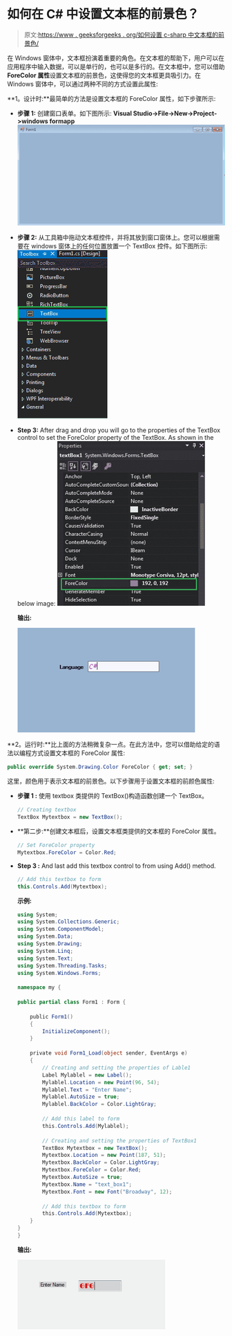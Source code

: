 # 如何在 C# 中设置文本框的前景色？

> 原文:[https://www . geeksforgeeks . org/如何设置 c-sharp 中文本框的前景色/](https://www.geeksforgeeks.org/how-to-set-the-foreground-color-of-the-textbox-in-c-sharp/)

在 Windows 窗体中，文本框扮演着重要的角色。在文本框的帮助下，用户可以在应用程序中输入数据，可以是单行的，也可以是多行的。在文本框中，您可以借助 **ForeColor 属性**设置文本框的前景色，这使得您的文本框更具吸引力。在 Windows 窗体中，可以通过两种不同的方式设置此属性:

**1。设计时:**最简单的方法是设置文本框的 ForeColor 属性，如下步骤所示:

*   **步骤 1:** 创建窗口表单。如下图所示:
    **Visual Studio->File->New->Project->windows formapp**
    ![](img/1360c045c6c2debb857f904eacbae56c.png)
*   **步骤 2:** 从工具箱中拖动文本框控件，并将其放到窗口窗体上。您可以根据需要在 windows 窗体上的任何位置放置一个 TextBox 控件。如下图所示:
    ![](img/8e87d7ada0cbe1b13c3da2e0ee56d22e.png)
*   **Step 3:** After drag and drop you will go to the properties of the TextBox control to set the ForeColor property of the TextBox. As shown in the below image:
    ![](img/07fe77dd57c404206d2ff312187747da.png)

    **输出:**

    ![](img/31d0dd73707559fdbb1d2c1aeccddfe7.png)

**2。运行时:**比上面的方法稍微复杂一点。在此方法中，您可以借助给定的语法以编程方式设置文本框的 ForeColor 属性:

```cs
public override System.Drawing.Color ForeColor { get; set; }

```

这里，颜色用于表示文本框的前景色。以下步骤用于设置文本框的前颜色属性:

*   **步骤 1 :** 使用 textbox 类提供的 TextBox()构造函数创建一个 TextBox。

    ```cs
    // Creating textbox
    TextBox Mytextbox = new TextBox();

    ```

*   **第二步:**创建文本框后，设置文本框类提供的文本框的 ForeColor 属性。

    ```cs
    // Set ForeColor property
    Mytextbox.ForeColor = Color.Red;

    ```

*   **Step 3 :** And last add this textbox control to from using Add() method.

    ```cs
    // Add this textbox to form
    this.Controls.Add(Mytextbox);

    ```

    **示例:**

    ```cs
    using System;
    using System.Collections.Generic;
    using System.ComponentModel;
    using System.Data;
    using System.Drawing;
    using System.Linq;
    using System.Text;
    using System.Threading.Tasks;
    using System.Windows.Forms;

    namespace my {

    public partial class Form1 : Form {

        public Form1()
        {
            InitializeComponent();
        }

        private void Form1_Load(object sender, EventArgs e)
        {
            // Creating and setting the properties of Lable1
            Label Mylablel = new Label();
            Mylablel.Location = new Point(96, 54);
            Mylablel.Text = "Enter Name";
            Mylablel.AutoSize = true;
            Mylablel.BackColor = Color.LightGray;

            // Add this label to form
            this.Controls.Add(Mylablel);

            // Creating and setting the properties of TextBox1
            TextBox Mytextbox = new TextBox();
            Mytextbox.Location = new Point(187, 51);
            Mytextbox.BackColor = Color.LightGray;
            Mytextbox.ForeColor = Color.Red;
            Mytextbox.AutoSize = true;
            Mytextbox.Name = "text_box1";
            Mytextbox.Font = new Font("Broadway", 12);

            // Add this textbox to form
            this.Controls.Add(Mytextbox);
        }
    }
    }
    ```

    **输出:**

    ![](img/418fb377d96fbb69da272f4b6bbd9b13.png)